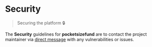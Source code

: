 # Security

> Securing the platform 🔒

The **Security** guidelines for **pocketsizefund** are to contact the project maintainer via [direct message](https://twitter.com/messages/compose?recipient_id=168005768) with any vulnerabilities or issues.  
